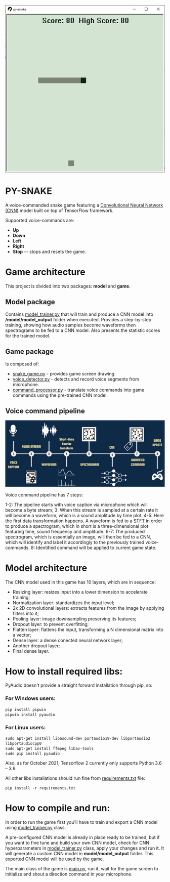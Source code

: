 <p align="center">
  <img src="/assets/screenshot.png">
</p>

# PY-SNAKE

A voice-commanded snake game featuring a [Convolutional Neural Network (CNN)](https://en.wikipedia.org/wiki/Convolutional_neural_network) 
model built on top of TensorFlow framework.

Supported voice-commands are:

- **Up**
- **Down**
- **Left**
- **Right**
- **Stop** -- stops and resets the game.

# Game architecture

This project is divided into two packages: **model** and **game**. 

## Model package

Contains [model_trainer.py](model/model_trainer.py) that will train and produce a CNN model into 
**/model/model_output** folder when executed. Provides a step-by-step training, showing how audio samples
become waveforms then spectrograms to be fed to a CNN model. Also presents the statistic scores for
the trained model.

## Game package

Is composed of:

 - [snake_game.py](game/snake_game.py) - provides game screen drawing.
 - [voice_detector.py](game/voice_detector.py) - detects and record voice segments from microphone.
 - [command_processor.py](game/command_processor.py) - translate voice commands into game commands using the 
pre-trained CNN model.

## Voice command pipeline

<p align="center">
  <img src="/assets/pipeline.png">
</p>

Voice command pipeline has 7 steps:

1-2: The pipeline starts with voice caption via microphone which will become a byte stream;
3: When this stream is sampled at a certain rate it will become a waveform, which is a sound amplitude by time plot.
4-5: Here the first data transformation happens. A waveform is fed to a [STFT](https://en.wikipedia.org/wiki/Short-time_Fourier_transform) 
in order to produce a spectrogram, which in short is a three-dimensional plot featuring time, sound frequency and amplitude.
6-7: The produced spectrogram, which is essentially an image, will then be fed to a CNN, which will identify and label
it accordingly to the previously trained voice-commands.
8: Identified command will be applied to current game state.

# Model architecture

The CNN model used in this game has 10 layers, which are in sequence:

- Resizing layer: resizes input into a lower dimension to accelerate training;
- Normalization layer: standardizes the input level;
- 2x 2D convolutional layers: extracts features from the image by applying filters into it;
- Pooling layer: image downsampling preserving its features;
- Dropout layer: to prevent overfitting;
- Flatten layer: flattens the input, transforming a N dimensional matrix into a vector; 
- Dense layer: a dense conected neural network layer;
- Another dropout layer;
- Final dense layer.

# How to install required libs:

PyAudio doesn't provide a straight forward installation through pip, so:

### For Windows users:

    pip install pipwin
    pipwin install pyaudio

### For Linux users:

    sudo apt-get install libasound-dev portaudio19-dev libportaudio2 libportaudiocpp0
    sudo apt-get install ffmpeg libav-tools
    sudo pip install pyaudio

Also, as for October 2021, Tensorflow 2 currently only supports Python 3.6 – 3.9.

All other libs installations should run fine from [requirements.txt](requirements.txt) file:

    pip install -r requirements.txt


# How to compile and run:

In order to run the game first you'll have to train and export a CNN model using [model_trainer.py](model/model_trainer.py) 
class. 

A pre-configured CNN model is already in place ready to be trained, but if you want to  fine tune and build your own CNN 
model, check for CNN hyperparameters in [model_trainer.py](model/model_trainer.py) class, 
apply your changes and run it. It will generate a custom CNN model in **model/model_output** folder. This exported
CNN model will be used by the game.

The main class of the game is [main.py](__main__.py), run it, wait for the game screen to initialize and shout a direction 
command in your microphone.